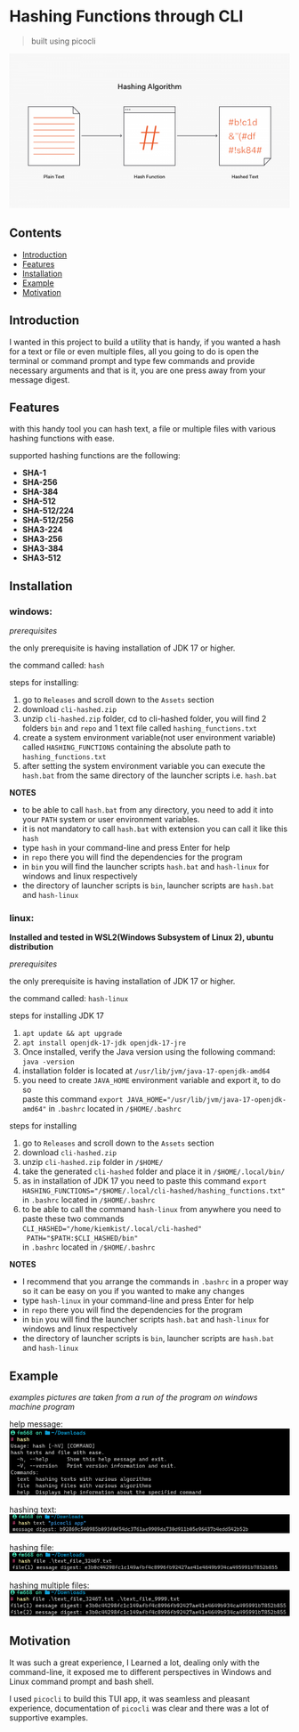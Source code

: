 # Hashing Functions through CLI

> built using picocli

<p align="center">
  <img src="./misc/README-images/600px-Hashing.png" />
</p>

## Contents
- [Introduction](#introduction)
- [Features](#features)
- [Installation](#installation) 
- [Example](example) 
- [Motivation](#motivation)


## Introduction

I wanted in this project to build a utility that is handy, if you wanted a hash for a text or file or even multiple files, all you going to do is open
the terminal or command prompt and type few commands and provide necessary arguments and that is it, you are one press away from your message digest. 

## Features

with this handy tool you can hash text, a file or multiple files with various hashing functions
with ease.

supported hashing functions are the following:
- **SHA-1**
- **SHA-256**
- **SHA-384**
- **SHA-512**
- **SHA-512/224**
- **SHA-512/256**
- **SHA3-224**
- **SHA3-256**
- **SHA3-384**
- **SHA3-512**


## Installation


### windows:

*prerequisites*
    
the only prerequisite is having installation of JDK 17 or higher.

the command called: `hash`

steps for installing:
1. go to `Releases` and scroll down to the `Assets` section
2. download `cli-hashed.zip`
3. unzip `cli-hashed.zip` folder, cd to cli-hashed folder, you will find 2 folders `bin` and `repo` and 1 text file called `hashing_functions.txt` 
4. create a system environment variable(not user environment variable) called `HASHING_FUNCTIONS` containing the absolute path to `hashing_functions.txt`
5. after setting the system environment variable you can execute the `hash.bat` from the same directory of the launcher scripts i.e. `hash.bat`

**NOTES**
- to be able to call `hash.bat` from any directory, you need to add it into your `PATH` system or user environment variables.
- it is not mandatory to call `hash.bat` with extension you can call it like this `hash`
- type `hash` in your command-line and press Enter for help 
- in `repo` there you will find the dependencies for the program
- in `bin` you will find the launcher scripts `hash.bat` and `hash-linux` for windows and linux respectively
- the directory of launcher scripts is `bin`, launcher scripts are `hash.bat` and `hash-linux`

### linux:

**Installed and tested in WSL2(Windows Subsystem of Linux 2), ubuntu distribution**

*prerequisites*

the only prerequisite is having installation of JDK 17 or higher.

the command called: `hash-linux`

steps for installing JDK 17
1. `apt update && apt upgrade`
2. `apt install openjdk-17-jdk openjdk-17-jre`
3. Once installed, verify the Java version using the following command: `java -version`
4. installation folder is located at `/usr/lib/jvm/java-17-openjdk-amd64`
5. you need to create `JAVA_HOME` environment variable and export it, to do so<br>paste this command `export JAVA_HOME="/usr/lib/jvm/java-17-openjdk-amd64"` in `.bashrc` located in `/$HOME/.bashrc`


steps for installing 

1. go to `Releases` and scroll down to the `Assets` section
2. download `cli-hashed.zip`
3. unzip `cli-hashed.zip` folder in `/$HOME/`
4. take the generated `cli-hashed` folder and place it in `/$HOME/.local/bin/`
5. as in installation of JDK 17 you need to paste this command `export HASHING_FUNCTIONS="/$HOME/.local/cli-hashed/hashing_functions.txt"` in `.bashrc` located in `/$HOME/.bashrc`
6. to be able to call the command `hash-linux` from anywhere you need to paste these two commands<br> `CLI_HASHED="/home/kiemkist/.local/cli-hashed"
 `<br>` PATH="$PATH:$CLI_HASHED/bin"`<br> in `.bashrc` located in `/$HOME/.bashrc`


**NOTES**
- I recommend that you arrange the commands in `.bashrc` in a proper way so it can be easy on you if you wanted to make any changes
- type `hash-linux` in your command-line and press Enter for help
- in `repo` there you will find the dependencies for the program
- in `bin` you will find the launcher scripts `hash.bat` and `hash-linux` for windows and linux respectively
- the directory of launcher scripts is `bin`, launcher scripts are `hash.bat` and `hash-linux`

## Example

*examples pictures are taken from a run of the program on windows machine program*

help message:
![help-message](./misc/README-images/help_message.png)

hashing text:
![hashing-text](./misc/README-images/hashing_text.png)

hashing file:
![hashing-file](./misc/README-images/hashing_file.png)

hashing multiple files:
![hashing-multiple-files](./misc/README-images/hashing_multiple_files.png)

## Motivation

It was such a great experience, I Learned a lot, dealing only with the command-line, it exposed me to different perspectives in Windows and Linux command prompt and bash shell.

I used `picocli` to build this TUI app, it was seamless and pleasant experience, documentation of `picocli` was clear and there was a lot of supportive examples.






















